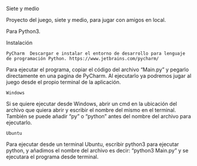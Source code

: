 Siete y medio

Proyecto del juego, siete y medio, para jugar con amigos en local.

Para Python3.

Instalación 

	PyCharm  Descargar e instalar el entorno de desarrollo para lenguaje de programación Python. https://www.jetbrains.com/pycharm/
	
Para ejecutar el programa, copiar el código del archivo “Main.py” y pegarlo directamente en  una pagina de PyCharm.
Al ejecutarlo ya podremos jugar al juego desde el propio terminal de la aplicación.
	
	Windows 
Si se quiere ejecutar desde Windows, abrir un cmd en la ubicación del archivo que quiera abrir y escribir el nombre del mismo en el terminal. También se puede añadir “py” o “python” antes del nombre del archivo para ejecutarlo. 

	Ubuntu 
Para ejecutar desde un terminal Ubuntu, escribir python3 para ejecutar python, y añadimos el nombre del archivo es decir: “python3 Main.py” y se ejecutara el programa desde terminal.
